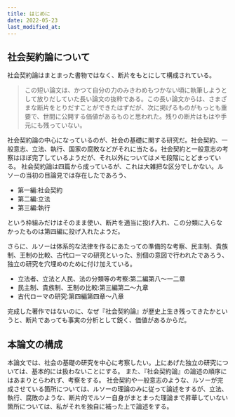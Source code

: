 ```yaml
---
title: はじめに
date: 2022-05-23
last_modified_at: 
---
```


## 社会契約論について

社会契約論はまとまった書物ではなく、断片をもとにして構成されている。

>この短い論文は、かつて自分の力のみきわめもつかない頃に執筆しようとして放りだしていた長い論文の抜粋である。この長い論文からは、さまざまな断片をとりだすことができたはずだが、次に掲げるものがもっとも重要で、世間に公開する価値があるものと思われた。残りの断片はもはや手元にも残っていない。

社会契約論の中心になっているのが、社会の基礎に関する研究だ。社会契約、一般意志、立法、執行、国家の腐敗などがそれに当たる。社会契約と一般意志の考察はほぼ完了しているようだが、それ以外についてはメモ段階にとどまっている。
社会契約論は四篇から成っているが、これは大雑把な区分でしかない。ルソーの当初の目論見では存在したであろう、

- 第一編:社会契約
- 第二編:立法
- 第三編:執行

という枠組みだけはそのまま使い、断片を適当に投げ入れ、この分類に入らなかったものは第四編に投げ入れたようだ。

さらに、ルソーは体系的な法律を作るにあたっての準備的な考察、民主制、貴族制、王制の比較、古代ローマの研究といった、別個の意図で行われたであろう、独立の研究を穴埋めのために付け加えている。

- 立法者、立法と人民、法の分類等の考察:第二編第八～一二章
- 民主制、貴族制、王制の比較:第三編第二～九章
- 古代ローマの研究:第四編第四章～八章

完成した著作ではないのに、なぜ『社会契約論』が歴史上生き残ってきたかというと、断片であっても事実の分析として鋭く、価値があるからだ。

## 本論文の構成

本論文では、社会の基礎の研究を中心に考察したい。上にあげた独立の研究については、基本的には扱わないことにする。
また、『社会契約論』の論述の順序にはあまりとらわれず、考察をする。
社会契約や一般意志のような、ルソーが完成させている箇所については、ルソーの理論のみに従って論述をするが、立法、執行、腐敗のような、断片的でルソー自身がまとまった理論まで昇華していない箇所については、私がそれを独自に補った上で論述をする。